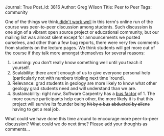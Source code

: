 Journal: True
Post_Id: 3816
Author: Greg Wilson
Title: Peer to Peer
Tags: community

<p>One of the things we think<a href="|filename|2010-12-02-fall-2010-what-went-right-what-went-wrong.md"> didn't work well</a> in this term's online run of the course was peer-to-peer discussion among students.  Such discussion is one sign of a vibrant open source project or educational community, but our mailing list was almost silent except for announcements we posted ourselves, and other than a few bug reports, there were very few comments from students on the lecture pages.  We think students will get more out of the course if they talk more amongst themselves for several reasons:</p>
<ol>
<li>Learning: you don't really know something well until you teach it yourself.</li>
<li>Scalability: there aren't enough of us to give everyone personal help (particularly not with numbers tripling next time 'round).</li>
<li>Relevance: grad students in geology are more likely to know what other geology grad students need and will understand than we are.</li>
<li>Sustainability: right now, Software Carpentry has a <a href="http://en.wikipedia.org/wiki/Bus_factor">bus factor</a> of 1.  The more course participants help each other, the more likely it is that this project will survive its founder being <span style="text-decoration: line-through;">hit by a bus</span> <span style="text-decoration: line-through;">abducted by aliens</span> having to get a real job.</li>
</ol>
<p>What could we have done this time around to encourage more peer-to-peer discussion?  What could we do next time?  Please add your thoughts as comments...</p>

